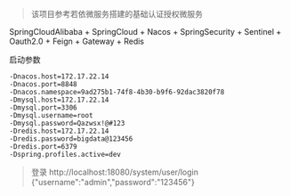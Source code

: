 
> 该项目参考若依微服务搭建的基础认证授权微服务

SpringCloudAlibaba + SpringCloud + Nacos + SpringSecurity + Sentinel + Oauth2.0 + Feign + Gateway + Redis

启动参数
```
-Dnacos.host=172.17.22.14
-Dnacos.port=8848
-Dnacos.namespace=9ad275b1-74f8-4b30-b9f6-92dac3820f78
-Dmysql.host=172.17.22.14
-Dmysql.port=3306
-Dmysql.username=root
-Dmysql.password=Qazwsx!@#123
-Dredis.host=172.17.22.14
-Dredis.password=bigdata@123456
-Dredis.port=6379
-Dspring.profiles.active=dev

```

> 登录
http://localhost:18080/system/user/login
{"username":"admin","password":"123456"}

